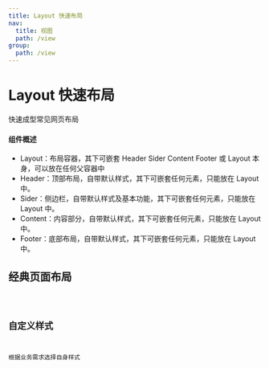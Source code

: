 ```yaml
---
title: Layout 快速布局
nav:
  title: 视图
  path: /view
group:
  path: /view
---
```


# Layout 快速布局

<p>快速成型常见网页布局</p>

#### 组件概述

- Layout：布局容器，其下可嵌套 Header Sider Content Footer 或 Layout 本身，可以放在任何父容器中
- Header：顶部布局，自带默认样式，其下可嵌套任何元素，只能放在 Layout 中。
- Sider：侧边栏，自带默认样式及基本功能，其下可嵌套任何元素，只能放在 Layout 中。
- Content：内容部分，自带默认样式，其下可嵌套任何元素，只能放在 Layout 中。
- Footer：底部布局，自带默认样式，其下可嵌套任何元素，只能放在 Layout 中。

## 经典页面布局

<code src="./demos/index1.tsx"/>

## 自定义样式

<p>根据业务需求选择自身样式</p>

<code src="./demos/index2.tsx"/>

<API></API>
